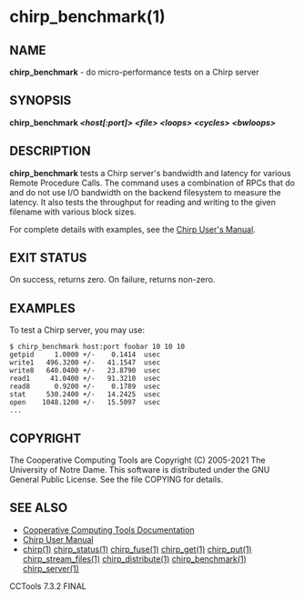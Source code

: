 






















# chirp_benchmark(1)

## NAME
**chirp_benchmark** - do micro-performance tests on a Chirp server

## SYNOPSIS
**chirp_benchmark _&lt;host[:port]&gt;_ _&lt;file&gt;_ _&lt;loops&gt;_ _&lt;cycles&gt;_ _&lt;bwloops&gt;_**

## DESCRIPTION


**chirp_benchmark** tests a Chirp server's bandwidth and latency for various
Remote Procedure Calls. The command uses a combination of RPCs that do and do
not use I/O bandwidth on the backend filesystem to measure the latency. It also
tests the throughput for reading and writing to the given filename with
various block sizes.


For complete details with examples, see the [Chirp User's Manual](http://ccl.cse.nd.edu/software/manuals/chirp.html).

## EXIT STATUS
On success, returns zero.  On failure, returns non-zero.

## EXAMPLES

To test a Chirp server, you may use:

```
$ chirp_benchmark host:port foobar 10 10 10
getpid     1.0000 +/-    0.1414  usec
write1   496.3200 +/-   41.1547  usec
write8   640.0400 +/-   23.8790  usec
read1     41.0400 +/-   91.3210  usec
read8      0.9200 +/-    0.1789  usec
stat     530.2400 +/-   14.2425  usec
open    1048.1200 +/-   15.5097  usec
...
```

## COPYRIGHT

The Cooperative Computing Tools are Copyright (C) 2005-2021 The University of Notre Dame.  This software is distributed under the GNU General Public License.  See the file COPYING for details.

## SEE ALSO


- [Cooperative Computing Tools Documentation]("../index.html")
- [Chirp User Manual]("../chirp.html")
- [chirp(1)](chirp.md)  [chirp_status(1)](chirp_status.md)  [chirp_fuse(1)](chirp_fuse.md)  [chirp_get(1)](chirp_get.md)  [chirp_put(1)](chirp_put.md)  [chirp_stream_files(1)](chirp_stream_files.md)  [chirp_distribute(1)](chirp_distribute.md)  [chirp_benchmark(1)](chirp_benchmark.md)  [chirp_server(1)](chirp_server.md)


CCTools 7.3.2 FINAL
